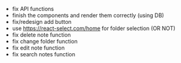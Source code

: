 - fix API functions
- finish the components and render them correctly (using DB)
- fix/redesign add button
- use https://react-select.com/home for folder selection (OR NOT)
- fix delete note function
- fix change folder function
- fix edit note function
- fix search notes function
